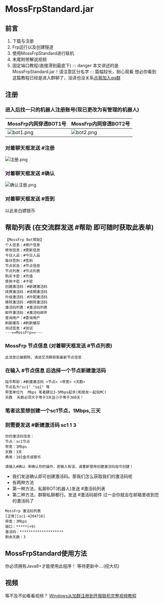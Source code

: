 # MossFrpStandard.jar
## 前言
 1. 下载与注册
 2. Frp运行以及创建隧道
 3. 使用MossFrpStandard进行联机
 4. 末尾附带解说视频
 5. 固定端口教程(直接滑到最底下)
::: danger
本文讲述的是MossFrpStandard.jar！请注意区分名字
:::
篇幅较长，耐心观看
想必你看到这篇教程已经是进入群聊了，没进也没关系[点我加入qq群](https://jq.qq.com/?_wv=1027&k=sozDAsfN)
## 注册
### 进入后找一只的机器人注册账号(现已更改为有管理的机器人)
| MossFrp内网穿透BOT1号 | MossFrp内网穿透BOT2号 |
| -------------------- | -------------------- |
![bot1.png](/bot1.png)|![bot2.png](/bot2.png)
### 对着聊天框发送 #注册
![注册.png](/reg1.png)
### 对着聊天框发送 #确认
![确认注册.png](/reg2.png)
### 对着聊天框发送 #签到
以此来白嫖银币
## 帮助列表 (在交流群发送 #帮助 即可随时获取此表单)
```
【MossFrp Bot帮助】 
个人信息：#用户信息 
修改信息：#更新信息 
今日人品：#今日人品 
每日签到：#签到 
节点状态：#节点信息 
节点列表：#节点列表 
购买卡密：#充值 
使用卡密：#卡密 
创建激活码：#新建激活码 
续费激活码：#续期激活码 
升级激活码：#升配激活码 
移除激活码：#删除激活码 
激活码列表：#激活码列表 
邮件激活码：#激活码邮件 
查询用户：#查询用户 
刷新缓存：#刷新缓存 
测试信息：#测试 
---==MossFrp==---
```
### MossFrp 节点信息 (对着聊天框发送 #节点列表)
```
此消息已被删除，请进交流群获取最新节点信息
```
### 在输入 #节点信息 后选择一个节点新建激活码
```
指令帮助：#新建激活码 <节点> <带宽> <天数>
节点名为"sc1" "sq1" 等
带宽单位为  Mbps 笔者建议3-5Mbps起步(和朋友一起玩MC)
天数  天数必须大于等于3天且小于等于360天！
```
### 笔者这里想创建一个sc1节点，1Mbps,三天
### 则需要发送 #新建激活码 sc1 1 3
```
你的激活码信息：
节点：sc1节点
带宽：1Mbps
天数：3天
费用：102金币或银币
```
```
请输入#确认 来确认你的操作，若输入有误，请重新使用创建激活码指令创建！
```
 -  我们发送确认即可创建激活码。那我们怎么获取我们的激活码呢
 -  有两种方法
 -  第一种方法，私聊BOT(机器人)发送 #激活码列表
 -  第二种方法，群聊私聊都行。发送 #激活码邮件 过一会你就会在邮箱里收到您的激活码了
```
MossFrp 激活码列表
[正常][sc1-4204716]
带宽：3Mbps
端口：*****(+9)
激活码：********************
剩余天数：3
```
## MossFrpStandard使用方法 ##
你必须拥有Java8+才能使用此程序！
等待更新中....(挖大坑)

## 视频
等不及不如看看视频？
[Windows从加群注册到开服联机完整视频教程](https://www.bilibili.com/video/BV1q3411e7m8/)


